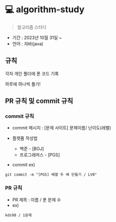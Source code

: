 # 💻 algorithm-study
>알고리즘 스터디
- 기간 : 2023년 10월 31일 ~
- 언어 : 자바(java)

## 규칙
각자 개인 폴더에 푼 코드 기록

하루에 하나씩 풀기!

## PR 규칙 및 commit 규칙
### commit 규칙
- commit 메시지 : [문제 사이트] 문제이름/ 난이도(레벨)
- 플랫폼 작성법
  - 백준 - [BOJ]
  - 프로그래머스 - [PGS]
    
- commit ex)
```
git commit -m "[PGS] 배열 두 배 만들기 / LV0"
```
### PR 규칙
- PR 제목 : 이름 / 푼 문제 수
- ex)
```
kds98 / 1문제
```


